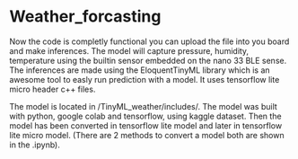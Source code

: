 # Weather_forcasting
Now the code is completly functional you can upload the file into you board and make inferences. The model will capture pressure, humidity, temperature using the builtin sensor embedded on the nano 33 BLE sense. The inferences are made using the EloquentTinyML library which is an awesome tool to easly run prediction with a model. It uses tensorflow lite micro header c++ files.

The model is located in /TinyML_weather/includes/.
The model was built with python, google colab and tensorflow, using kaggle dataset. Then the model has been converted in tensorflow lite model and later in tensorflow lite micro model. (There are 2 methods to convert a model both are shown in the .ipynb).
